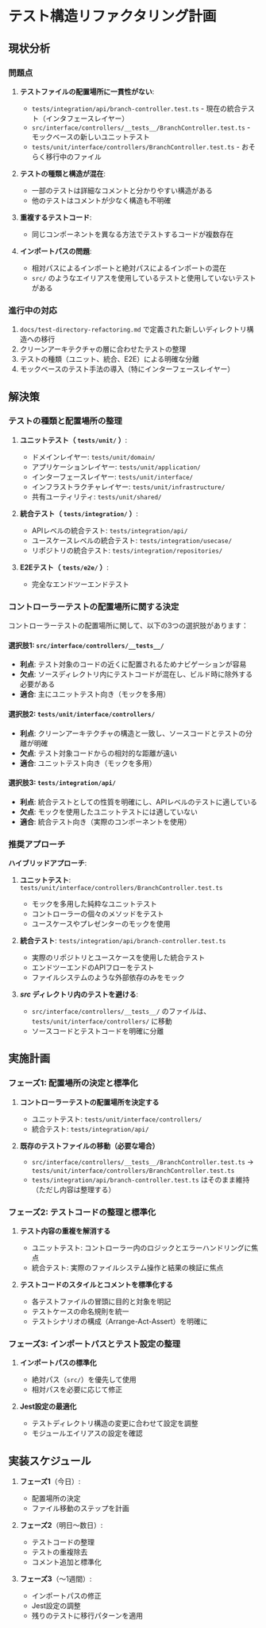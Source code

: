 # テスト構造リファクタリング計画

## 現状分析

### 問題点

1. **テストファイルの配置場所に一貫性がない**:
   - `tests/integration/api/branch-controller.test.ts` - 現在の統合テスト（インタフェースレイヤー）
   - `src/interface/controllers/__tests__/BranchController.test.ts` - モックベースの新しいユニットテスト
   - `tests/unit/interface/controllers/BranchController.test.ts` - おそらく移行中のファイル

2. **テストの種類と構造が混在**:
   - 一部のテストは詳細なコメントと分かりやすい構造がある
   - 他のテストはコメントが少なく構造も不明確

3. **重複するテストコード**:
   - 同じコンポーネントを異なる方法でテストするコードが複数存在

4. **インポートパスの問題**:
   - 相対パスによるインポートと絶対パスによるインポートの混在
   - `src/` のようなエイリアスを使用しているテストと使用していないテストがある

### 進行中の対応

1. `docs/test-directory-refactoring.md` で定義された新しいディレクトリ構造への移行
2. クリーンアーキテクチャの層に合わせたテストの整理
3. テストの種類（ユニット、統合、E2E）による明確な分離
4. モックベースのテスト手法の導入（特にインターフェースレイヤー）

## 解決策

### テストの種類と配置場所の整理

1. **ユニットテスト（ `tests/unit/` ）**:
   - ドメインレイヤー: `tests/unit/domain/`
   - アプリケーションレイヤー: `tests/unit/application/`
   - インターフェースレイヤー: `tests/unit/interface/`
   - インフラストラクチャレイヤー: `tests/unit/infrastructure/`
   - 共有ユーティリティ: `tests/unit/shared/`

2. **統合テスト（ `tests/integration/` ）**:
   - APIレベルの統合テスト: `tests/integration/api/`
   - ユースケースレベルの統合テスト: `tests/integration/usecase/`
   - リポジトリの統合テスト: `tests/integration/repositories/`

3. **E2Eテスト（ `tests/e2e/` ）**:
   - 完全なエンドツーエンドテスト

### コントローラーテストの配置場所に関する決定

コントローラーテストの配置場所に関して、以下の3つの選択肢があります：

#### 選択肢1: `src/interface/controllers/__tests__/`
- **利点**: テスト対象のコードの近くに配置されるためナビゲーションが容易
- **欠点**: ソースディレクトリ内にテストコードが混在し、ビルド時に除外する必要がある
- **適合**: 主にユニットテスト向き（モックを多用）

#### 選択肢2: `tests/unit/interface/controllers/`
- **利点**: クリーンアーキテクチャの構造と一致し、ソースコードとテストの分離が明確
- **欠点**: テスト対象コードからの相対的な距離が遠い
- **適合**: ユニットテスト向き（モックを多用）

#### 選択肢3: `tests/integration/api/`
- **利点**: 統合テストとしての性質を明確にし、APIレベルのテストに適している
- **欠点**: モックを使用したユニットテストには適していない
- **適合**: 統合テスト向き（実際のコンポーネントを使用）

### 推奨アプローチ

**ハイブリッドアプローチ**:

1. **ユニットテスト**: `tests/unit/interface/controllers/BranchController.test.ts`
   - モックを多用した純粋なユニットテスト
   - コントローラーの個々のメソッドをテスト
   - ユースケースやプレゼンターのモックを使用

2. **統合テスト**: `tests/integration/api/branch-controller.test.ts`
   - 実際のリポジトリとユースケースを使用した統合テスト
   - エンドツーエンドのAPIフローをテスト
   - ファイルシステムのような外部依存のみをモック

3. **_src_ ディレクトリ内のテストを避ける**: 
   - `src/interface/controllers/__tests__/` のファイルは、`tests/unit/interface/controllers/` に移動
   - ソースコードとテストコードを明確に分離

## 実施計画

### フェーズ1: 配置場所の決定と標準化

1. **コントローラーテストの配置場所を決定する**
   - ユニットテスト: `tests/unit/interface/controllers/`
   - 統合テスト: `tests/integration/api/`

2. **既存のテストファイルの移動（必要な場合）**
   - `src/interface/controllers/__tests__/BranchController.test.ts` → `tests/unit/interface/controllers/BranchController.test.ts`
   - `tests/integration/api/branch-controller.test.ts` はそのまま維持（ただし内容は整理する）

### フェーズ2: テストコードの整理と標準化

1. **テスト内容の重複を解消する**
   - ユニットテスト: コントローラー内のロジックとエラーハンドリングに焦点
   - 統合テスト: 実際のファイルシステム操作と結果の検証に焦点

2. **テストコードのスタイルとコメントを標準化する**
   - 各テストファイルの冒頭に目的と対象を明記
   - テストケースの命名規則を統一
   - テストシナリオの構成（Arrange-Act-Assert）を明確に

### フェーズ3: インポートパスとテスト設定の整理

1. **インポートパスの標準化**
   - 絶対パス（`src/`）を優先して使用
   - 相対パスを必要に応じて修正

2. **Jest設定の最適化**
   - テストディレクトリ構造の変更に合わせて設定を調整
   - モジュールエイリアスの設定を確認

## 実装スケジュール

1. **フェーズ1**（今日）:
   - 配置場所の決定
   - ファイル移動のステップを計画

2. **フェーズ2**（明日〜数日）:
   - テストコードの整理
   - テストの重複除去
   - コメント追加と標準化

3. **フェーズ3**（〜1週間）:
   - インポートパスの修正
   - Jest設定の調整
   - 残りのテストに移行パターンを適用
